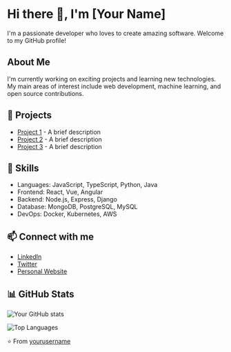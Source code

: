 # Hi there 👋, I'm [Your Name]

I'm a passionate developer who loves to create amazing software. Welcome to my GitHub profile!

## About Me
I'm currently working on exciting projects and learning new technologies. My main areas of interest include web development, machine learning, and open source contributions.

## 🔭 Projects
- [Project 1](https://github.com/username/project1) - A brief description
- [Project 2](https://github.com/username/project2) - A brief description
- [Project 3](https://github.com/username/project3) - A brief description

## 🌱 Skills
- Languages: JavaScript, TypeScript, Python, Java
- Frontend: React, Vue, Angular
- Backend: Node.js, Express, Django
- Database: MongoDB, PostgreSQL, MySQL
- DevOps: Docker, Kubernetes, AWS

## 📫 Connect with me
- [LinkedIn](https://linkedin.com/in/yourusername)
- [Twitter](https://twitter.com/yourusername)
- [Personal Website](https://yourwebsite.com)

## 📊 GitHub Stats
![Your GitHub stats](https://github-readme-stats.vercel.app/api?username=yourusername&show_icons=true&theme=radical)

![Top Languages](https://github-readme-stats.vercel.app/api/top-langs/?username=yourusername&layout=compact&theme=radical)

⭐️ From [yourusername](https://github.com/yourusername) 